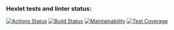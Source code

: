 ### Hexlet tests and linter status:

[![Actions Status](https://github.com/DEKMag/frontend-project-46/workflows/hexlet-check/badge.svg)](https://github.com/DEKMag/frontend-project-46/actions)
[![Build Status](https://travis-ci.com/username/projectname.svg?branch=master)](https://travis-ci.com/username/projectname)
[![Maintainability](https://api.codeclimate.com/v1/badges/d5618b95e39cf45e3980/maintainability)](https://codeclimate.com/github/DEKMag/frontend-project-46/maintainability)
[![Test Coverage](https://api.codeclimate.com/v1/badges/d5618b95e39cf45e3980/test_coverage)](https://codeclimate.com/github/DEKMag/frontend-project-46/test_coverage)
